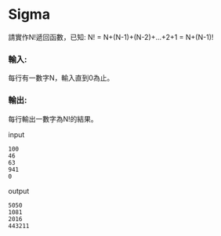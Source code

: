 # Sigma

請實作N!遞回函數，已知: N! = N+(N-1)+(N-2)+...+2+1 = N+(N-1)!

### 輸入:
每行有一數字N，輸入直到0為止。

### 輸出:
每行輸出一數字為N!的結果。

input 
```
100
46
63
941
0

```

output
```
5050
1081
2016
443211

```